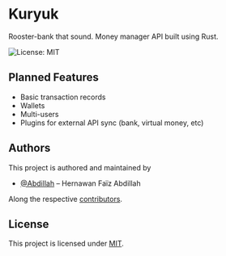 # Kuryuk
Rooster-bank that sound. Money manager API built using Rust.

![License: MIT](https://img.shields.io/badge/license-MIT-green)

## Planned Features
* Basic transaction records
* Wallets
* Multi-users
* Plugins for external API sync (bank, virtual money, etc)

## Authors
This project is authored and maintained by

- [@Abdillah](https://github.com/Abdillah) – Hernawan Faïz Abdillah

Along the respective [contributors](https://github.com/Abdillah/kuryuk/graph/contributors).

## License
This project is licensed under [MIT](./LICENSE).